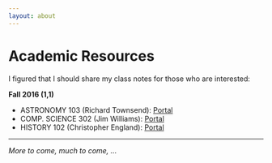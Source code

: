 ```yaml
---
layout: about
---
```


Academic Resources
==================

I figured that I should share my class notes for those who are interested:

**Fall 2016 (1,1)**

- ASTRONOMY 103 (Richard Townsend): [Portal](https://github.com/MingcongBai/astron103-notes)
- COMP. SCIENCE 302 (Jim Williams): [Portal](https://github.com/MingcongBai/cs302-notes)
- HISTORY 102 (Christopher England): [Portal](https://github.com/MingcongBai/history102-notes)

---------------

*More to come, much to come, ...*
